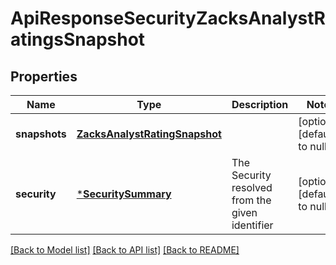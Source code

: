 # ApiResponseSecurityZacksAnalystRatingsSnapshot

## Properties
Name | Type | Description | Notes
------------ | ------------- | ------------- | -------------
**snapshots** | [**ZacksAnalystRatingSnapshot**](ZacksAnalystRatingSnapshot.md) |  | [optional] [default to null]
**security** | [***SecuritySummary**](SecuritySummary.md) | The Security resolved from the given identifier | [optional] [default to null]

[[Back to Model list]](../README.md#documentation-for-models) [[Back to API list]](../README.md#documentation-for-api-endpoints) [[Back to README]](../README.md)


